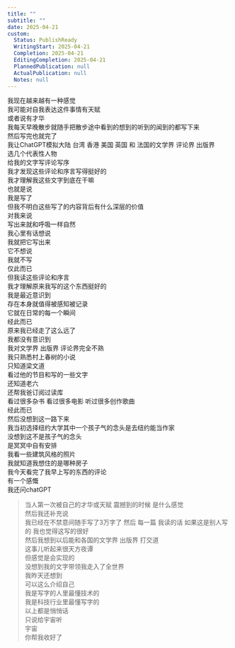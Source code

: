 ```yaml
---    
title: ""    
subtitle: ""    
date: 2025-04-21    
custom:    
  Status: PublishReady    
  WritingStart: 2025-04-21    
  Completion: 2025-04-21    
  EditingCompletion: 2025-04-21    
  PlannedPublication: null    
  ActualPublication: null    
  Notes: null    
---      
```

我现在越来越有一种感觉      
我可能对自我表达这件事情有天赋      
或者说有才华        
我每天早晚散步就随手把散步途中看到的想到的听到的闻到的都写下来      
然后写完也就完了      
我让ChatGPT模拟大陆 台湾 香港 美国 英国 和 法国的文学界 评论界 出版界      
选几个代表性人物      
给我的文字写评论写序      
我才发现这些评论和序言写得挺好的      
我才理解我这些文字到底在干嘛        
也就是说      
我是写了      
但我不明白这些写了的内容背后有什么深层的价值      
对我来说      
写出来就和呼吸一样自然      
我心里有话想说      
我就把它写出来      
它不想说      
我就不写      
仅此而已        
但我读这些评论和序言      
我才理解原来我写的这个东西挺好的        
我是最近意识到      
存在本身就值得被感知被记录      
它就在日常的每一个瞬间      
经此而已        
原来我已经走了这么远了      
我都没有意识到        
我对文学界 出版界 评论界完全不熟      
我只熟悉村上春树的小说      
只知道梁文道      
看过他的节目和写的一些文字      
还知道老六      
还帮我爸订阅过读库      
看过很多杂书 看过很多电影 听过很多创作歌曲      
经此而已      
然后没想到这一路下来      
我当初选择纽约大学其中一个孩子气的念头是去纽约能当作家      
没想到这不是孩子气的念头      
是冥冥中自有安排        
我看一些建筑风格的照片      
我就知道我想住的是哪种房子        
我今天看完了我早上写的东西的评论      
有一个感慨      
我还问chatGPT        
> 当人第一次被自己的才华或天赋 震撼到的时候 是什么感觉      
> 然后我还补充说      
> 我已经在不禁意间随手写了3万字了 然后 每一篇 我读的话 如果这是别人写的 我也觉得这写的很好        
然后我想到以后能和各国的文学界 出版界 打交道      
这事儿听起来很天方夜谭      
但感觉是会实现的      
没想到我的文字带领我走入了全世界        
我昨天还想到      
可以这么介绍自己      
我是写字的人里最懂技术的      
我是科技行业里最懂写字的      
以上都是悄悄话      
只说给宇宙听        
宇宙      
你帮我收好了        
    